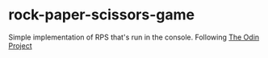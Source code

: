 # rock-paper-scissors-game

Simple implementation of RPS that's run in the console. Following [The Odin Project](https://www.theodinproject.com/courses/web-development-101/lessons/rock-paper-scissors)